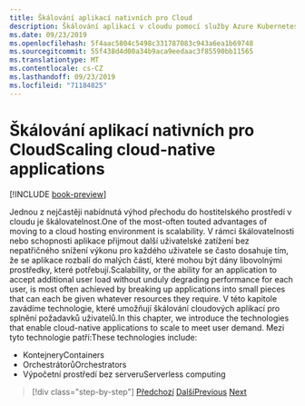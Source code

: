 ```yaml
---
title: Škálování aplikací nativních pro Cloud
description: Škálování aplikací v cloudu pomocí služby Azure Kubernetes a Azure Functions tak, aby splňovala požadavky uživatelů v úsporném režimu.
ms.date: 09/23/2019
ms.openlocfilehash: 5f4aac5804c5498c331787083c943a6ea1b69748
ms.sourcegitcommit: 55f438d4d00a34b9aca9eedaac3f85590bb11565
ms.translationtype: MT
ms.contentlocale: cs-CZ
ms.lasthandoff: 09/23/2019
ms.locfileid: "71184825"
---
```

# <a name="scaling-cloud-native-applications"></a><span data-ttu-id="28eb8-103">Škálování aplikací nativních pro Cloud</span><span class="sxs-lookup"><span data-stu-id="28eb8-103">Scaling cloud-native applications</span></span>

[!INCLUDE [book-preview](../../../includes/book-preview.md)]

<span data-ttu-id="28eb8-104">Jednou z nejčastěji nabídnutá výhod přechodu do hostitelského prostředí v cloudu je škálovatelnost.</span><span class="sxs-lookup"><span data-stu-id="28eb8-104">One of the most-often touted advantages of moving to a cloud hosting environment is scalability.</span></span> <span data-ttu-id="28eb8-105">V rámci škálovatelnosti nebo schopnosti aplikace přijmout další uživatelské zatížení bez nepatřičného snížení výkonu pro každého uživatele se často dosahuje tím, že se aplikace rozbalí do malých částí, které mohou být dány libovolnými prostředky, které potřebují.</span><span class="sxs-lookup"><span data-stu-id="28eb8-105">Scalability, or the ability for an application to accept additional user load without unduly degrading performance for each user, is most often achieved by breaking up applications into small pieces that can each be given whatever resources they require.</span></span> <span data-ttu-id="28eb8-106">V této kapitole zavádíme technologie, které umožňují škálování cloudových aplikací pro splnění požadavků uživatelů.</span><span class="sxs-lookup"><span data-stu-id="28eb8-106">In this chapter, we introduce the technologies that enable cloud-native applications to scale to meet user demand.</span></span> <span data-ttu-id="28eb8-107">Mezi tyto technologie patří:</span><span class="sxs-lookup"><span data-stu-id="28eb8-107">These technologies include:</span></span>

- <span data-ttu-id="28eb8-108">Kontejnery</span><span class="sxs-lookup"><span data-stu-id="28eb8-108">Containers</span></span>
- <span data-ttu-id="28eb8-109">Orchestrátorů</span><span class="sxs-lookup"><span data-stu-id="28eb8-109">Orchestrators</span></span>
- <span data-ttu-id="28eb8-110">Výpočetní prostředí bez serveru</span><span class="sxs-lookup"><span data-stu-id="28eb8-110">Serverless computing</span></span>

>[!div class="step-by-step"]
><span data-ttu-id="28eb8-111">[Předchozí](centralized-configuration.md)
>[Další](leverage-containers-orchestrators.md)</span><span class="sxs-lookup"><span data-stu-id="28eb8-111">[Previous](centralized-configuration.md)
[Next](leverage-containers-orchestrators.md)</span></span>
